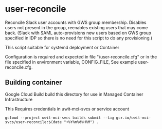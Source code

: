 # user-reconcile

Reconcile Slack user accounts with GWS group membership. Disables users not present in the group, reenables existing users that may come back. (Slack with SAML auto-provisions new users based on GWS group specified in IDP so there is no need for this script to do any provisioning.)

This script suitable for systemd deployment or Container

Configuration is required and expected in file "/user-reconcile.cfg" or in the file specified in environment variable, CONFIG_FILE, See example user-reconcile.cfg.

## Building container
Google Cloud Build build this directory for use in Managed Container Infrastructure

This Requires credentials in uwit-mci-svcs or service account

```gcloud --project uwit-mci-svcs builds submit --tag gcr.io/uwit-mci-svcs/user-reconcile:$(date "+%Y%m%d%H%M") .```
